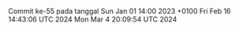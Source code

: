 Commit ke-55 pada tanggal Sun Jan 01 14:00 2023 +0100
Fri Feb 16 14:43:06 UTC 2024
Mon Mar  4 20:09:54 UTC 2024
